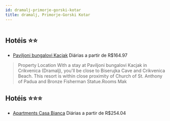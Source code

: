 ```yaml
---
id: dramalj-primorje-gorski-kotar
title: dramalj, Primorje-Gorski Kotar
---
```


<center><img src="https://assets.cosmos-data.com/1/004fd0464802e0f988828ddc07f33045/484664.jpg" alt="" /></center>


## Hotéis ⭐️⭐️

-    [Paviljoni bungalovi Kacjak](https://www.hurb.com/aud/https://www.hurb.com/hoteis/dramalj/paviljoni-bungalovi-kacjak-JNP-JP941879?cmp=18055) Diárias a partir de R$164.97
   > Property Location With a stay at Paviljoni bungalovi Kacjak in Crikvenica (Dramalj), you&apos;ll be close to Biserujka Cave and Crikvenica Beach. This resort is within close proximity of Church of St. Anthony of Padua and Bronze Fisherman Statue.Rooms Mak

## Hotéis ⭐️⭐️⭐️

-    [Apartments Casa Bianca](https://www.hurb.com/aud/https://www.hurb.com/hoteis/dramalj/apartments-casa-bianca-JNP-JP865988?cmp=18055) Diárias a partir de R$254.04
   > 

